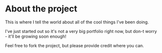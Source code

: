 # About the project
This is where I tell the world about all of the cool things I've been doing.

I've just started out so it's not a very big portfolio right now, but don-t worry - it'll be growing soon enough!

Feel free to fork the project, but please provide credit where you can.
